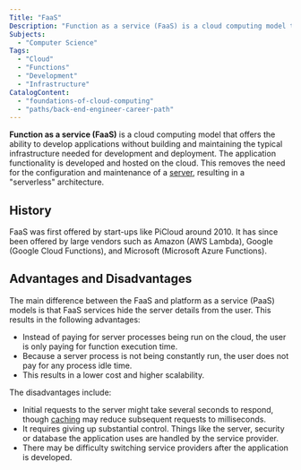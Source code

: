 ```yaml
---
Title: "FaaS"
Description: "Function as a service (FaaS) is a cloud computing model that offers the ability to develop applications without building and maintaining the typical infrastructure needed for development and deployment."
Subjects:
  - "Computer Science"
Tags:
  - "Cloud"
  - "Functions"
  - "Development"
  - "Infrastructure"
CatalogContent:
  - "foundations-of-cloud-computing"
  - "paths/back-end-engineer-career-path"
---
```


**Function as a service (FaaS)** is a cloud computing model that offers the ability to develop applications without building and maintaining the typical infrastructure needed for development and deployment. The application functionality is developed and hosted on the cloud. This removes the need for the configuration and maintenance of a [server](https://www.codecademy.com/resources/docs/general/server), resulting in a "serverless" architecture.

## History

FaaS was first offered by start-ups like PiCloud around 2010. It has since been offered by large vendors such as Amazon (AWS Lambda), Google (Google Cloud Functions), and Microsoft (Microsoft Azure Functions).

## Advantages and Disadvantages

The main difference between the FaaS and platform as a service (PaaS) models is that FaaS services hide the server details from the user. This results in the following advantages:

- Instead of paying for server processes being run on the cloud, the user is only paying for function execution time.
- Because a server process is not being constantly run, the user does not pay for any process idle time.
- This results in a lower cost and higher scalability.

The disadvantages include:

- Initial requests to the server might take several seconds to respond, though [caching](https://www.codecademy.com/resources/docs/general/cache) may reduce subsequent requests to milliseconds.
- It requires giving up substantial control. Things like the server, security or database the application uses are handled by the service provider.
- There may be difficulty switching service providers after the application is developed.
